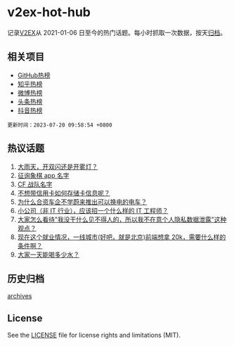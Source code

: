# v2ex-hot-hub

 记录[V2EX](https://www.v2ex.com/)从 2021-01-06 日至今的热门话题。每小时抓取一次数据，按天[归档](archives)。
 
 ## 相关项目

- [GitHub热榜](https://github.com/it985/github-hot-hub)
- [知乎热榜](https://github.com/it985/zhihu-hot-hub)
- [微博热榜](https://github.com/it985/weibo-hot-hub)
- [头条热榜](https://github.com/it985/toutiao-hot-hub)
- [抖音热榜](https://github.com/it985/douyin-hot-hub)


 `更新时间：2023-07-20 09:58:54 +0800`

## 热议话题

1. [大雨天，开双闪还是开雾灯？](https://www.v2ex.com/t/957913)
1. [征询象棋 app 名字](https://www.v2ex.com/t/957995)
1. [CF 战队名字](https://www.v2ex.com/t/957930)
1. [不想带信用卡如何存储卡信息呢？](https://www.v2ex.com/t/957908)
1. [为什么合资车企不学蔚来推出可以换电的电车？](https://www.v2ex.com/t/957956)
1. [小公司（非 IT 行业），应该招一个什么样的 IT 工程师？](https://www.v2ex.com/t/957969)
1. [大家怎么看待"我没干什么见不得人的，所以我不在意个人隐私数据泄露"这种观点？](https://www.v2ex.com/t/958060)
1. [现在这个就业情况，一线城市(好吧，就是北京)前端想拿 20k，需要什么样的条件啊？](https://www.v2ex.com/t/957963)
1. [大家一天能喝多少水？](https://www.v2ex.com/t/958001)

## 历史归档

[archives](archives)

## License

See the [LICENSE](LICENSE) file for license rights and limitations (MIT).
